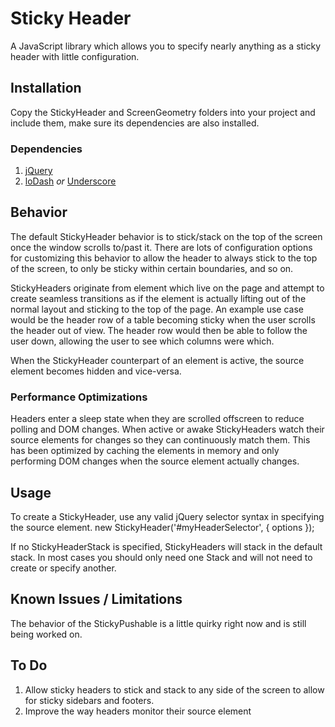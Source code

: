 # Sticky Header
A JavaScript library which allows you to specify nearly anything as a sticky header with little configuration.

## Installation
Copy the StickyHeader and ScreenGeometry folders into your project and include them, make sure its dependencies are also installed.

### Dependencies
1. [jQuery](https://jquery.com/)
2. [loDash](https://lodash.com/) *or* [Underscore](http://underscorejs.org/)

## Behavior
The default StickyHeader behavior is to stick/stack on the top of the screen once the window scrolls to/past it. There are lots of configuration options for customizing this behavior to allow the header to always stick to the top of the screen, to only be sticky within certain boundaries, and so on.

StickyHeaders originate from element which live on the page and attempt to create seamless transitions as if the element is actually lifting out of the normal layout and sticking to the top of the page. An example use case would be the header row of a table becoming sticky when the user scrolls the header out of view. The header row would then be able to follow the user down, allowing the user to see which columns were which.

When the StickyHeader counterpart of an element is active, the source element becomes hidden and vice-versa. 

### Performance Optimizations
Headers enter a sleep state when they are scrolled offscreen to reduce polling and DOM changes. When active or awake StickyHeaders watch their source elements for changes so they can continuously match them. This has been optimized by caching the elements in memory and only performing DOM changes when the source element actually changes.


## Usage
To create a StickyHeader, use any valid jQuery selector syntax in specifying the source element.
     new StickyHeader('#myHeaderSelector', { options });

If no StickyHeaderStack is specified, StickyHeaders will stack in the default stack. In most cases you should only need one Stack and will not need to create or specify another.

## Known Issues / Limitations
The behavior of the StickyPushable is a little quirky right now and is still being worked on.

## To Do
1. Allow sticky headers to stick and stack to any side of the screen to allow for sticky sidebars and footers.
2. Improve the way headers monitor their source element

